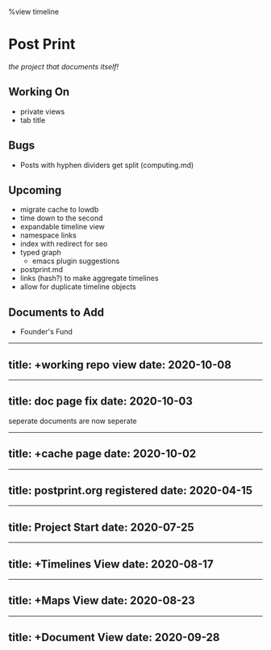 %view timeline

# Post Print

*the project that documents itself!*

## Working On
- private views
- tab title

## Bugs
- Posts with hyphen dividers get split (computing.md)

## Upcoming
- migrate cache to lowdb
- time down to the second
- expandable timeline view
- namespace links
- index with redirect for seo
- typed graph
    - emacs plugin suggestions
- postprint.md
- links (hash?) to make aggregate timelines
- allow for duplicate timeline objects

## Documents to Add
- Founder's Fund

---
title: +working repo view
date: 2020-10-08
---

---
title: doc page fix
date: 2020-10-03
---
seperate documents are now seperate

---
title: +cache page
date: 2020-10-02
---

---
title: postprint.org registered
date: 2020-04-15
---

---
title: Project Start
date: 2020-07-25
---

---
title: +Timelines View
date: 2020-08-17
---

---
title: +Maps View
date: 2020-08-23
---

---
title: +Document View
date: 2020-09-28
---

